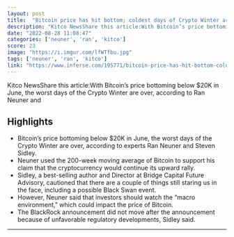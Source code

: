 ```yaml
---
layout: post
title:  "Bitcoin price has hit bottom; coldest days of Crypto Winter are over - Ran Neuner and Steven Sidley"
description: "Kitco NewsShare this article:With Bitcoin’s price bottoming below $20K in June, the worst days of the Crypto Winter are over, according to Ran Neuner and"
date: "2022-08-28 11:08:47"
categories: ['neuner', 'ran', 'kitco']
score: 23
image: "https://i.imgur.com/lfWTfbu.jpg"
tags: ['neuner', 'ran', 'kitco']
link: "https://www.inferse.com/195771/bitcoin-price-has-hit-bottom-coldest-days-of-crypto-winter-are-over-ran-neuner-and-steven-sidley-kitco-news-2/"
---
```


Kitco NewsShare this article:With Bitcoin’s price bottoming below $20K in June, the worst days of the Crypto Winter are over, according to Ran Neuner and

## Highlights

- Bitcoin’s price bottoming below $20K in June, the worst days of the Crypto Winter are over, according to experts Ran Neuner and Steven Sidley.
- Neuner used the 200-week moving average of Bitcoin to support his claim that the cryptocurrency would continue its upward rally.
- Sidley, a best-selling author and Director at Bridge Capital Future Advisory, cautioned that there are a couple of things still staring us in the face, including a possible Black Swan event.
- However, Neuner said that investors should watch the “macro environment,” which could impact the price of Bitcoin.
- The BlackRock announcement did not move after the announcement because of unfavorable regulatory developments, Sidley said.

---
